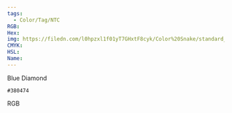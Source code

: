 ```yaml
---
tags:
  - Color/Tag/NTC
RGB:
Hex:
img: https://filedn.com/l0hpzxl1f01yT7GHxtF8cyk/Color%20Snake/standard_csv_to_svg//380474.svg
CMYK:
HSL:
Name:
---
```

Blue Diamond
```palette
#380474
```
RGB
